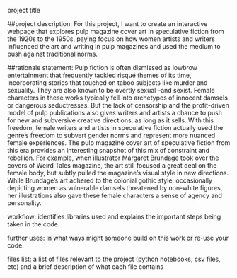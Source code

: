 project title

##project description: 
For this project, I want to create an interactive webpage that explores pulp magazine cover art in speculative fiction from the 1920s to the 1950s, paying focus on how women artists and writers influenced the art and writing in pulp magazines and used the medium to push against traditional norms. 

##rationale statement: 
Pulp fiction is often dismissed as lowbrow entertainment that frequently tackled risqué themes of its time, incorporating stories that touched on taboo subjects like murder and sexuality. They are also known to be overtly sexual –and sexist. Female characters in these works typically fell into archetypes of innocent damsels or dangerous seductresses. But the lack of censorship and the profit-driven model of pulp publications also gives writers and artists a chance to push for new and subversive creative directions, as long as it sells. With this freedom, female writers and artists in speculative fiction actually used the genre’s freedom to subvert gender norms and represent more nuanced female experiences. 
The pulp magazine cover art of speculative fiction from this era provides an interesting snapshot of this mix of constraint and rebellion. For example, when illustrator Margaret Brundage took over the covers of Weird Tales magazine, the art still focused a great deal on the female body, but subtly pulled the magazine’s visual style in new directions. While Brundage’s art adhered to the colonial gothic style, occasionally depicting women as vulnerable damsels threatened by non-white figures, her illustrations also gave these female characters a sense of agency and personality.

workflow: identifies libraries used and explains the important steps being taken in the code.

further uses: in what ways might someone build on this work or re-use your code.

files list: a list of files relevant to the project (python notebooks, csv files, etc) and a brief description of what each file contains
